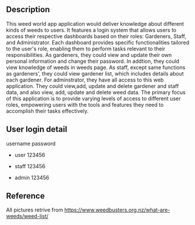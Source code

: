 
## Description

This weed world app application would deliver knowledge about different kinds of weeds to users. It features a login system that allows users to access their respective dashboards based on their roles: Gardeners, Staff, and Administrator. Each dashboard provides specific functionalities tailored to the user's role, enabling them to perform tasks relevant to their responsibilities.
As gardeners, they could view and update their own personal information and change their password. In addtion, they could view knowledge of weeds in weeds page.
As staff, except same functions as gardeners', they could view gardener list, which includes details about each gardener.
For adminstrator, they have all access to this web application. They could view,add, update and delete gardener and staff data, and also view, add, update and delete weed data.
 The primary focus of this application is to provide varying levels of access to different user roles, empowering users with the tools and features they need to accomplish their tasks effectively.


## User login detail 

username      password
- user          123456
* staff         123456
+ admin         123456

## Reference 

All pictures retrive from https://www.weedbusters.org.nz/what-are-weeds/weed-list/
